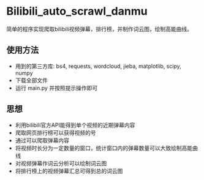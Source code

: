 # Bilibili_auto_scrawl_danmu
简单的程序实现爬取bilibili视频弹幕，排行榜，并制作词云图，绘制高能曲线。
## 使用方法
   * 用到的第三方库: bs4, requests, wordcloud, jieba, matplotlib, scipy, numpy
   * 下载全部文件
   * 运行 main.py 并按照提示操作即可
## 思想
   * 利用bilibili官方API能得到单个视频的近期弹幕内容
   * 爬取网页排行榜可以获得视频的<bv>号
   * 通过<bv>可以爬取弹幕内容
   * 将视频时长分为一定数量的窗口，统计窗口内的弹幕数量可以大致绘制高能曲线
   * 对视频弹幕作词云分析可以绘制词云图
   * 将排行榜上的视频弹幕汇总可得到总的词云图
